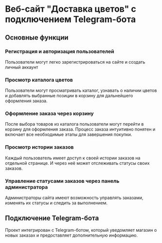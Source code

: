 # Веб-сайт "Доставка цветов"  с подключением Telegram-бота
## Основные функции

### Регистрация и авторизация пользователей
Пользователи могут легко зарегистрироваться на сайте и создать личный аккаунт

### Просмотр каталога цветов
Пользователи могут просматривать каталог, узнавать о наличии цветов и добавлять выбранные позиции в корзину для дальнейшего оформления заказа.

### Оформление заказа через корзину
После выбора товаров из каталога пользователи могут перейти в корзину для оформления заказа. Процесс заказа интуитивно понятен и включает все необходимые этапы для завершения покупки.

### Просмотр истории заказов
Каждый пользователь имеет доступ к своей истории заказов на отдельной странице. И через неё может отслеживать статусы своих заказов.

### Управление статусами заказов через панель администратора
Администраторы сайта имеют возможность управлять заказами, изменять их статусы и следить за выполнением.

## Подключение Telegram-бота
Проект интегрирован с Telegram-ботом, который уведомляет магазин о новых заказах и предоставляет дополнительную информацию.